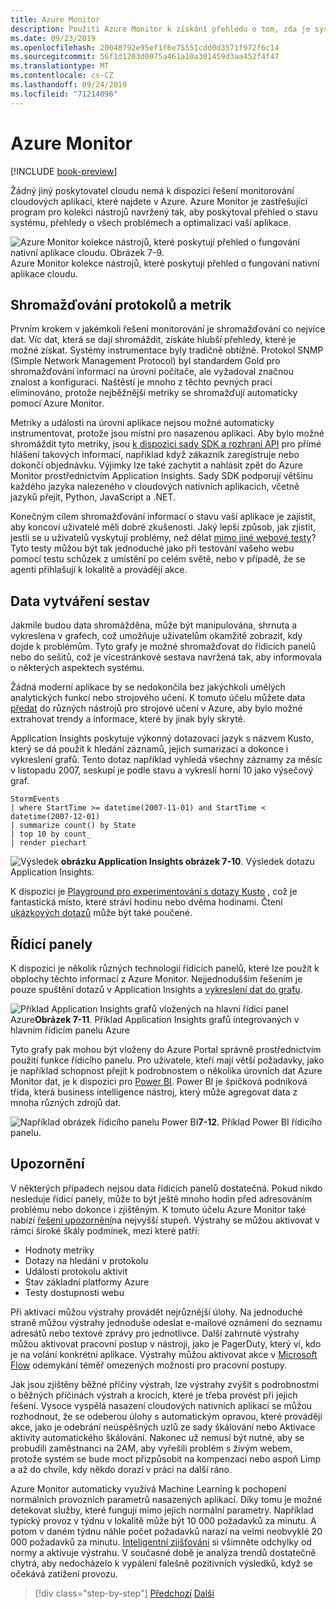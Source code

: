 ```yaml
---
title: Azure Monitor
description: Použití Azure Monitor k získání přehledu o tom, zda je systém spuštěný.
ms.date: 09/23/2019
ms.openlocfilehash: 20048792e95ef1f6e75551cdd0d3571f972f6c14
ms.sourcegitcommit: 56f1d1203d0075a461a10a301459d3aa452f4f47
ms.translationtype: MT
ms.contentlocale: cs-CZ
ms.lasthandoff: 09/24/2019
ms.locfileid: "71214096"
---
```

# <a name="azure-monitor"></a>Azure Monitor 

[!INCLUDE [book-preview](../../../includes/book-preview.md)]

Žádný jiný poskytovatel cloudu nemá k dispozici řešení monitorování cloudových aplikací, které najdete v Azure. Azure Monitor je zastřešující program pro kolekci nástrojů navržený tak, aby poskytoval přehled o stavu systému, přehledy o všech problémech a optimalizaci vaší aplikace. 

![Azure Monitor kolekce nástrojů, které poskytují přehled o fungování nativní aplikace cloudu. **Obrázek 7-9**. ](./media/azure-monitor.png)
 Azure Monitor kolekce nástrojů, které poskytují přehled o fungování nativní aplikace cloudu.

## <a name="gathering-logs-and-metrics"></a>Shromažďování protokolů a metrik

Prvním krokem v jakémkoli řešení monitorování je shromažďování co nejvíce dat. Víc dat, která se dají shromáždit, získáte hlubší přehledy, které je možné získat. Systémy instrumentace byly tradičně obtížné. Protokol SNMP (Simple Network Management Protocol) byl standardem Gold pro shromažďování informací na úrovni počítače, ale vyžadoval značnou znalost a konfiguraci. Naštěstí je mnoho z těchto pevných prací eliminováno, protože nejběžnější metriky se shromažďují automaticky pomocí Azure Monitor.

Metriky a události na úrovni aplikace nejsou možné automaticky instrumentovat, protože jsou místní pro nasazenou aplikaci. Aby bylo možné shromáždit tyto metriky, jsou [k dispozici sady SDK a rozhraní API](https://docs.microsoft.com/azure/azure-monitor/app/api-custom-events-metrics) pro přímé hlášení takových informací, například když zákazník zaregistruje nebo dokončí objednávku. Výjimky lze také zachytit a nahlásit zpět do Azure Monitor prostřednictvím Application Insights. Sady SDK podporují většinu každého jazyka nalezeného v cloudových nativních aplikacích, včetně jazyků přejít, Python, JavaScript a .NET.

Konečným cílem shromažďování informací o stavu vaší aplikace je zajistit, aby koncoví uživatelé měli dobré zkušenosti. Jaký lepší způsob, jak zjistit, jestli se u uživatelů vyskytují problémy, než dělat [mimo jiné webové testy](https://docs.microsoft.com/azure/azure-monitor/app/monitor-web-app-availability)? Tyto testy můžou být tak jednoduché jako při testování vašeho webu pomocí testu schůzek z umístění po celém světě, nebo v případě, že se agenti přihlašují k lokalitě a provádějí akce.

## <a name="reporting-data"></a>Data vytváření sestav

Jakmile budou data shromážděna, může být manipulována, shrnuta a vykreslena v grafech, což umožňuje uživatelům okamžitě zobrazit, kdy dojde k problémům. Tyto grafy je možné shromažďovat do řídicích panelů nebo do sešitů, což je vícestránkové sestava navržená tak, aby informovala o některých aspektech systému.

Žádná moderní aplikace by se nedokončila bez jakýchkoli umělých analytických funkcí nebo strojového učení. K tomuto účelu můžete data [předat](https://www.youtube.com/watch?v=Cuza-I1g9tw) do různých nástrojů pro strojové učení v Azure, aby bylo možné extrahovat trendy a informace, které by jinak byly skryté.

Application Insights poskytuje výkonný dotazovací jazyk s názvem Kusto, který se dá použít k hledání záznamů, jejich sumarizaci a dokonce i vykreslení grafů. Tento dotaz například vyhledá všechny záznamy za měsíc v listopadu 2007, seskupí je podle stavu a vykreslí horní 10 jako výsečový graf.

```
StormEvents 
| where StartTime >= datetime(2007-11-01) and StartTime < datetime(2007-12-01)
| summarize count() by State
| top 10 by count_
| render piechart 
```

![Výsledek](./media/azure-monitor.png)
**obrázku Application Insights obrázek 7-10**. Výsledek dotazu Application Insights.

K dispozici je [Playground pro experimentování s dotazy Kusto](https://dataexplorer.azure.com/clusters/help/databases/Samples) , což je fantastická místo, které stráví hodinu nebo dvěma hodinami. Čtení [ukázkových dotazů](https://docs.microsoft.com/azure/kusto/query/samples) může být také poučené.

## <a name="dashboards"></a>Řídicí panely

K dispozici je několik různých technologií řídicích panelů, které lze použít k obplochy těchto informací z Azure Monitor. Nejjednodušším řešením je pouze spuštění dotazů v Application Insights a [vykreslení dat do grafu](https://docs.microsoft.com/azure/azure-monitor/learn/tutorial-app-dashboards). 

![Příklad Application Insights grafů vložených na hlavní řídicí panel](./media/azure-monitor.png)
Azure**Obrázek 7-11**. Příklad Application Insights grafů integrovaných v hlavním řídicím panelu Azure

Tyto grafy pak mohou být vloženy do Azure Portal správně prostřednictvím použití funkce řídicího panelu. Pro uživatele, kteří mají větší požadavky, jako je například schopnost přejít k podrobnostem o několika úrovních dat Azure Monitor dat, je k dispozici pro [Power BI](https://powerbi.microsoft.com/). Power BI je špičková podniková třída, která business intelligence nástroj, který může agregovat data z mnoha různých zdrojů dat.

![Například obrázek řídicího](./media/azure-monitor.png)
panelu Power BI**7-12**. Příklad Power BI řídicího panelu.

## <a name="alerts"></a>Upozornění

V některých případech nejsou data řídicích panelů dostatečná. Pokud nikdo nesleduje řídicí panely, může to být ještě mnoho hodin před adresováním problému nebo dokonce i zjištěným. K tomuto účelu Azure Monitor také nabízí [řešení upozornění](https://docs.microsoft.com/azure/azure-monitor/platform/alerts-overview)na nejvyšší stupeň. Výstrahy se můžou aktivovat v rámci široké škály podmínek, mezi které patří:

* Hodnoty metriky
* Dotazy na hledání v protokolu
* Události protokolu aktivit
* Stav základní platformy Azure
* Testy dostupnosti webu

Při aktivaci můžou výstrahy provádět nejrůznější úlohy. Na jednoduché straně můžou výstrahy jednoduše odeslat e-mailové oznámení do seznamu adresátů nebo textové zprávy pro jednotlivce. Další zahrnuté výstrahy můžou aktivovat pracovní postup v nástroji, jako je PagerDuty, který ví, kdo je na volání konkrétní aplikace. Výstrahy můžou aktivovat akce v [Microsoft Flow](https://flow.microsoft.com/) odemykání téměř omezených možností pro pracovní postupy.

Jak jsou zjištěny běžné příčiny výstrah, lze výstrahy zvýšit s podrobnostmi o běžných příčinách výstrah a krocích, které je třeba provést při jejich řešení. Vysoce vyspělá nasazení cloudových nativních aplikací se můžou rozhodnout, že se odeberou úlohy s automatickým opravou, které provádějí akce, jako je odebrání neúspěšných uzlů ze sady škálování nebo Aktivace aktivity automatického škálování. Nakonec už nemusí být nutné, aby se probudili zaměstnanci na 2AM, aby vyřešili problém s živým webem, protože systém se bude moct přizpůsobit na kompenzaci nebo aspoň Limp a až do chvíle, kdy někdo dorazí v práci na další ráno. 

Azure Monitor automaticky využívá Machine Learning k pochopení normálních provozních parametrů nasazených aplikací. Díky tomu je možné detekovat služby, které fungují mimo jejich normální parametry. Například typický provoz v týdnu v lokalitě může být 10 000 požadavků za minutu. A potom v daném týdnu náhle počet požadavků narazí na velmi neobvyklé 20 000 požadavků za minutu. [Inteligentní zjišťování](https://docs.microsoft.com/azure/azure-monitor/app/proactive-diagnostics) si všimněte odchylky od normy a aktivuje výstrahu. V současné době je analýza trendů dostatečně chytrá, aby nedocházelo k vypálení falešně pozitivních výsledků, když se očekává zatížení provozu.  

>[!div class="step-by-step"]
>[Předchozí](monitoring-azure-kubernetes.md)
>[Další](identity.md)
